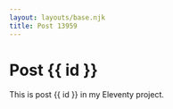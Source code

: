 ```yaml
---
layout: layouts/base.njk
title: Post 13959
---
```


# Post {{ id }}

This is post {{ id }} in my Eleventy project.
